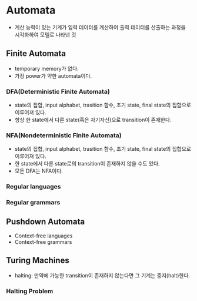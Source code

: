 # Automata
* 계산 능력이 있는 기계가 입력 데이터를 계산하여 출력 데이터를 산출하는 과정을 시각화하여 모델로 나타낸 것
## Finite Automata
* temporary memory가 없다.
* 가장 power가 약한 automata이다.
### DFA(Deterministic Finite Automata)
* state의 집합, input alphabet, trasition 함수, 초기 state, final state의 집합으로 이루어져 있다.
* 항상 한 state에서 다른 state(혹은 자기자신)으로 transition이 존재한다.
### NFA(Nondeterministic Finite Automata)
* state의 집합, input alphabet, trasition 함수, 초기 state, final state의 집합으로 이루어져 있다.
* 한 state에서 다른 state로의 transition이 존재하지 않을 수도 있다.
* 모든 DFA는 NFA이다.
### Regular languages
### Regular grammars
## Pushdown Automata
* Context-free languages
* Context-free grammars
## Turing Machines
* halting: 만약에 가능한 transition이 존재하지 않는다면 그 기계는 중지(halt)한다.
### Halting Problem
